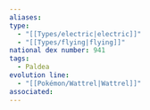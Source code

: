 ```yaml
---
aliases: 
type:
  - "[[Types/electric|electric]]"
  - "[[Types/flying|flying]]"
national dex number: 941
tags:
  - Paldea
evolution line:
  - "[[Pokémon/Wattrel|Wattrel]]"
associated: 
---
```

